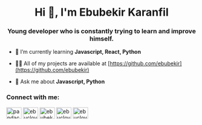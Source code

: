 <h1 align="center">Hi 👋, I'm Ebubekir Karanfil</h1>
<h3 align="center">Young developer who is constantly trying to learn and improve himself.</h3>

- 🌱 I’m currently learning **Javascript, React, Python**

- 👨‍💻 All of my projects are available at [https://github.com/ebubekir](https://github.com/ebubekir)

- 💬 Ask me about **Javascript, Python**

<p align="left">
<h3 align="left">Connect with me:</h3>
<a href="https://dev.to/ebubekir" target="blank"><img align="center" src="https://cdn.jsdelivr.net/npm/simple-icons@3.0.1/icons/dev-dot-to.svg" alt="pandaclove" height="30" width="40" /></a>
<a href="https://twitter.com/ebuclove" target="blank"><img align="center" src="https://cdn.jsdelivr.net/npm/simple-icons@3.0.1/icons/twitter.svg" alt="ebuclovee" height="30" width="40" /></a>
<a href="https://linkedin.com/in/ebubekir-karanfil" target="blank"><img align="center" src="https://cdn.jsdelivr.net/npm/simple-icons@3.0.1/icons/linkedin.svg" alt="ebubekir-karanfil" height="30" width="40" /></a>
<a href="https://fb.com/ebuclove" target="blank"><img align="center" src="https://cdn.jsdelivr.net/npm/simple-icons@3.0.1/icons/facebook.svg" alt="ebuclove" height="30" width="40" /></a>
<a href="https://instagram.com/ebuclove" target="blank"><img align="center" src="https://cdn.jsdelivr.net/npm/simple-icons@3.0.1/icons/instagram.svg" alt="ebuclove" height="30" width="40" /></a>
</p>
